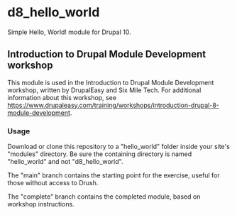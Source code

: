 # d8_hello_world
Simple Hello, World! module for Drupal 10.

## Introduction to Drupal Module Development workshop
This module is used in the Introduction to Drupal Module Development workshop, 
written by DrupalEasy and Six Mile Tech. For additional information about this 
workshop, see https://www.drupaleasy.com/training/workshops/introduction-drupal-8-module-development.

### Usage
Download or clone this repository to a "hello_world" folder inside your site's 
"modules" directory. Be sure the containing directory is named "hello_world" and 
not "d8_hello_world".

The "main" branch contains the starting point for the exercise, useful for those without 
access to Drush. 

The "complete" branch contains the completed module, based on workshop instructions.
